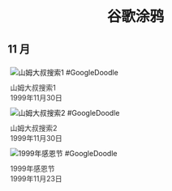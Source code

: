
<h1 align="center"> 谷歌涂鸦 </h1>




## 11 月

<div class="image">


<img src="//www.google.com/logos/1999/unclesam2.gif" alt="山姆大叔搜索1 #GoogleDoodle" style="margin: 5px"/>
<div class="info" style="font-size: 14px; color:#333333; margin:5px"><div class="title">山姆大叔搜索1</div><div class="date">1999年11月30日</div></div>

<img src="//www.google.com/logos/1999/unclesam.gif" alt="山姆大叔搜索2 #GoogleDoodle" style="margin: 5px"/>
<div class="info" style="font-size: 14px; color:#333333; margin:5px"><div class="title">山姆大叔搜索2</div><div class="date">1999年11月30日</div></div>

<img src="//www.google.com/logos/1999/turkey_home2.gif" alt="1999年感恩节 #GoogleDoodle" style="margin: 5px"/>
<div class="info" style="font-size: 14px; color:#333333; margin:5px"><div class="title">1999年感恩节</div><div class="date">1999年11月23日</div></div>

</div>








